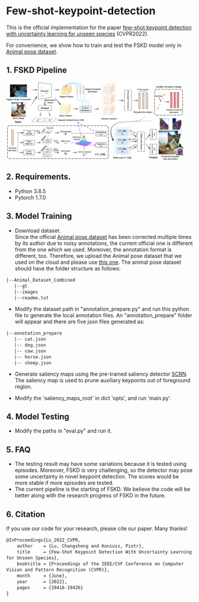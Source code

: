 # Few-shot-keypoint-detection
This is the official implementation for the paper [few-shot keypoint detection with uncertainty learning for unseen species](https://openaccess.thecvf.com/content/CVPR2022/html/Lu_Few-Shot_Keypoint_Detection_With_Uncertainty_Learning_for_Unseen_Species_CVPR_2022_paper.html) (CVPR2022).  

For convenience, we show how to train and test the FSKD model only in [Animal pose dataset](https://sites.google.com/view/animal-pose/). 


## 1. FSKD Pipeline  
<img src="./pics/pipeline.png" width="95%"> 

## 2. Requirements.
- Python 3.8.5
- Pytorch 1.7.0

## 3. Model Training
- Download dataset.   
Since the official [Animal pose dataset](https://sites.google.com/view/animal-pose/) has been corrected multiple times by its author due to noisy annotations, the current official one is different from the one which we used. Moreover, the annotation format is different, too. Therefore, we upload the Animal pose dataset that we used on the cloud and please use [this one](https://drive.google.com/file/d/1d1PJWBFjurJltjgyt0LgTENOw0PahZMF/view?usp=sharing). The animal pose dataset should have the folder structure as follows:
    
```angular2html
|--Animal_Dataset_Combined  
   |--gt
   |--images
   |--readme.txt
```

- Modify the dataset path in "annotation_prepare.py" and run this python file to generate the local annotation files. An "annotation_prepare" folder will appear and there are five json files generated as:
```
|--annotation_prepare
   |-- cat.json
   |-- dog.json
   |-- cow.json
   |-- horse.json
   |-- sheep.json
```

- Generate saliency maps using the pre-trained saliency detector [SCRN](https://github.com/wuzhe71/SCRN). The saliency map is used to prune auxiliary keypoints out of foreground region.

- Modify the 'saliency_maps_root' in dict 'opts', and run 'main.py'.  

## 4. Model Testing
- Modify the paths in "eval.py" and run it.


## 5. FAQ
- The testing result may have some variations because it is tested using episodes. Moreover, FSKD is very challenging, so the detector may pose some uncertainty in novel keypoint detection. The scores would be more stable if more episodes are tested.
- The current pipeline is the starting of FSKD. We believe the code will be better along with the research progress of FSKD in the future.

## 6. Citation  
If you use our code for your research, please cite our paper. Many thanks!

```
@InProceedings{Lu_2022_CVPR,
    author    = {Lu, Changsheng and Koniusz, Piotr},
    title     = {Few-Shot Keypoint Detection With Uncertainty Learning for Unseen Species},
    booktitle = {Proceedings of the IEEE/CVF Conference on Computer Vision and Pattern Recognition (CVPR)},
    month     = {June},
    year      = {2022},
    pages     = {19416-19426}
}
```

